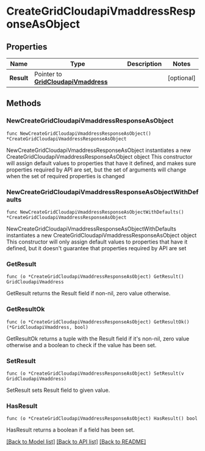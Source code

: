 # CreateGridCloudapiVmaddressResponseAsObject

## Properties

Name | Type | Description | Notes
------------ | ------------- | ------------- | -------------
**Result** | Pointer to [**GridCloudapiVmaddress**](GridCloudapiVmaddress.md) |  | [optional] 

## Methods

### NewCreateGridCloudapiVmaddressResponseAsObject

`func NewCreateGridCloudapiVmaddressResponseAsObject() *CreateGridCloudapiVmaddressResponseAsObject`

NewCreateGridCloudapiVmaddressResponseAsObject instantiates a new CreateGridCloudapiVmaddressResponseAsObject object
This constructor will assign default values to properties that have it defined,
and makes sure properties required by API are set, but the set of arguments
will change when the set of required properties is changed

### NewCreateGridCloudapiVmaddressResponseAsObjectWithDefaults

`func NewCreateGridCloudapiVmaddressResponseAsObjectWithDefaults() *CreateGridCloudapiVmaddressResponseAsObject`

NewCreateGridCloudapiVmaddressResponseAsObjectWithDefaults instantiates a new CreateGridCloudapiVmaddressResponseAsObject object
This constructor will only assign default values to properties that have it defined,
but it doesn't guarantee that properties required by API are set

### GetResult

`func (o *CreateGridCloudapiVmaddressResponseAsObject) GetResult() GridCloudapiVmaddress`

GetResult returns the Result field if non-nil, zero value otherwise.

### GetResultOk

`func (o *CreateGridCloudapiVmaddressResponseAsObject) GetResultOk() (*GridCloudapiVmaddress, bool)`

GetResultOk returns a tuple with the Result field if it's non-nil, zero value otherwise
and a boolean to check if the value has been set.

### SetResult

`func (o *CreateGridCloudapiVmaddressResponseAsObject) SetResult(v GridCloudapiVmaddress)`

SetResult sets Result field to given value.

### HasResult

`func (o *CreateGridCloudapiVmaddressResponseAsObject) HasResult() bool`

HasResult returns a boolean if a field has been set.


[[Back to Model list]](../README.md#documentation-for-models) [[Back to API list]](../README.md#documentation-for-api-endpoints) [[Back to README]](../README.md)


